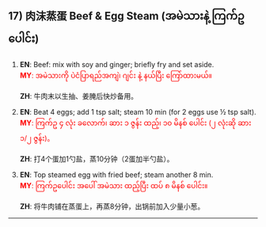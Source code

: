 ## 17) 肉沫蒸蛋 Beef & Egg Steam (အမဲသားနဲ့ ကြက်ဥပေါင်း)

1. **EN**: Beef: mix with soy and ginger; briefly fry and set aside.  
<span style="color:red">   **MY**: အမဲသားကို ပဲငံပြာရည်အကျဲ၊ ဂျင်း နဲ့ နယ်ပြီး ကြော်ထားမယ်။  </span>

   **ZH**: 牛肉末以生抽、姜腌后快炒备用。

2. **EN**: Beat 4 eggs; add 1 tsp salt; steam 10 min (for 2 eggs use ½ tsp salt).  
<span style="color:red">   **MY**: ကြက်ဥ ၄ လုံး ခလောက်၊ ဆား ၁ ဇွန်း ထည့်၊ ၁၀ မိနစ် ပေါင်း (၂ လုံးဆို ဆား ၁/၂ ဇွန်း)。  </span>

   **ZH**: 打4个蛋加1勺盐，蒸10分钟（2蛋加半勺盐）。

3. **EN**: Top steamed egg with fried beef; steam another 8 min.  
<span style="color:red">   **MY**: ကြက်ဥပေါင်း အပေါ် အမဲသား ထည့်ပြီး ထပ် ၈ မိနစ် ပေါင်း။  </span>

   **ZH**: 将牛肉铺在蒸蛋上，再蒸8分钟，出锅前加入少量小葱。

---

<a id="r18"></a>
